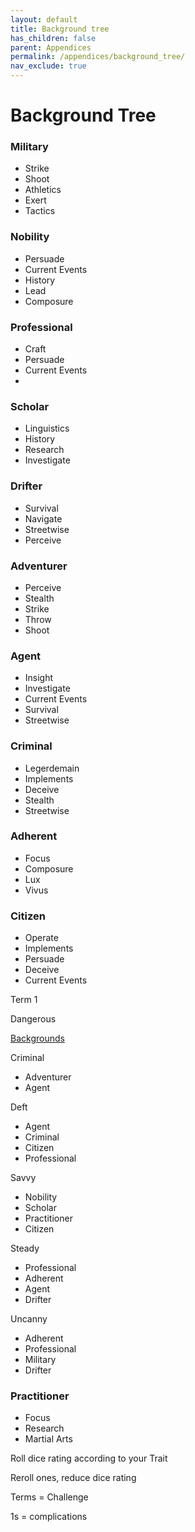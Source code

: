 ```yaml
---
layout: default
title: Background tree
has_children: false
parent: Appendices
permalink: /appendices/background_tree/
nav_exclude: true
---
```


# Background Tree

### Military

- Strike
- Shoot
- Athletics
- Exert
- Tactics

### Nobility

- Persuade
- Current Events
- History
- Lead
- Composure

### Professional

- Craft
- Persuade
- Current Events
- 

### Scholar

- Linguistics
- History
- Research
- Investigate

### Drifter

- Survival
- Navigate
- Streetwise
- Perceive

### Adventurer

- Perceive
- Stealth
- Strike
- Throw
- Shoot

### Agent

- Insight
- Investigate
- Current Events
- Survival
- Streetwise

### Criminal

- Legerdemain
- Implements
- Deceive
- Stealth
- Streetwise

### Adherent

- Focus
- Composure
- Lux
- Vivus

### Citizen

- Operate
- Implements
- Persuade
- Deceive
- Current Events

Term 1

Dangerous

[Backgrounds](Background%20Tree%2037d9b6374091473ca5c5021b3e4d98c5/Backgrounds%208e6cad678cf3418ea4abf93e84f226b6.md)

Criminal

- Adventurer
- Agent

Deft

- Agent
- Criminal
- Citizen
- Professional

Savvy

- Nobility
- Scholar
- Practitioner
- Citizen

Steady

- Professional
- Adherent
- Agent
- Drifter

Uncanny

- Adherent
- Professional
- Military
- Drifter

### Practitioner

- Focus
- Research
- Martial Arts

Roll dice rating according to your Trait

Reroll ones, reduce dice rating

Terms = Challenge

1s = complications